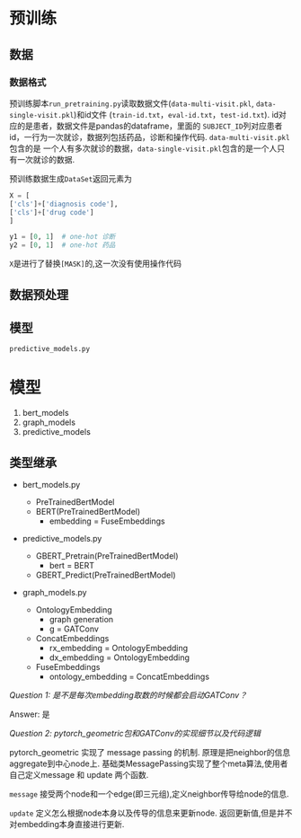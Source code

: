 # 预训练

## 数据

### 数据格式
预训练脚本`run_pretraining.py`读取数据文件(`data-multi-visit.pkl`, `data-single-visit.pkl`)和id文件
(`train-id.txt`，`eval-id.txt`，`test-id.txt`). id对应的是患者，数据文件是pandas的dataframe，里面的
`SUBJECT_ID`列对应患者id，一行为一次就诊，数据列包括药品，诊断和操作代码. `data-multi-visit.pkl`包含的是
一个人有多次就诊的数据，`data-single-visit.pkl`包含的是一个人只有一次就诊的数据.

预训练数据生成`DataSet`返回元素为
```python
X = [
['cls']+['diagnosis code'],
['cls']+['drug code']
]

y1 = [0, 1]  # one-hot 诊断
y2 = [0, 1]  # one-hot 药品
```
`X`是进行了替换`[MASK]`的,这一次没有使用操作代码


## 数据预处理

## 模型
`predictive_models.py`

# 模型
1. bert_models
2. graph_models
3. predictive_models

## 类型继承
- bert_models.py
    - PreTrainedBertModel
    - BERT(PreTrainedBertModel)
        - embedding = FuseEmbeddings
    
- predictive_models.py
    - GBERT_Pretrain(PreTrainedBertModel)
        - bert = BERT
    - GBERT_Predict(PreTrainedBertModel)
    
- graph_models.py
    - OntologyEmbedding
        - graph generation
        - g = GATConv
    - ConcatEmbeddings
        - rx_embedding = OntologyEmbedding
        - dx_embedding = OntologyEmbedding
    - FuseEmbeddings
        - ontology_embedding = ConcatEmbeddings 
    
*Question 1: 是不是每次embedding取数的时候都会启动GATConv？*

Answer: 是

*Question 2: pytorch_geometric包和GATConv的实现细节以及代码逻辑*

pytorch_geometric 实现了 message passing 的机制. 原理是把neighbor的信息aggregate到中心node上.
基础类MessagePassing实现了整个meta算法,使用者自己定义message 和 update 两个函数.

`message` 接受两个node和一个edge(即三元组),定义neighbor传导给node的信息.

`update` 定义怎么根据node本身以及传导的信息来更新node. 返回更新值,但是并不对embedding本身直接进行更新.
